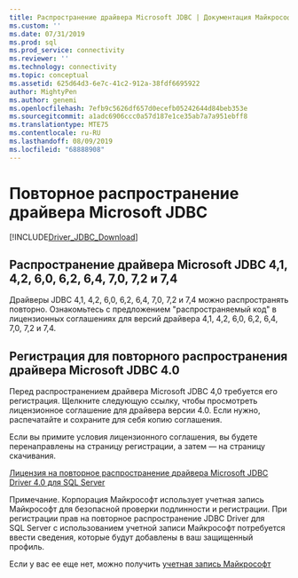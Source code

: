 ```yaml
---
title: Распространение драйвера Microsoft JDBC | Документация Майкрософт
ms.custom: ''
ms.date: 07/31/2019
ms.prod: sql
ms.prod_service: connectivity
ms.reviewer: ''
ms.technology: connectivity
ms.topic: conceptual
ms.assetid: 625d64d3-6e7c-41c2-912a-38fdf6695922
author: MightyPen
ms.author: genemi
ms.openlocfilehash: 7efb9c5626df657d0ecefb05242644d84beb353e
ms.sourcegitcommit: a1adc6906ccc0a57d187e1ce35ab7a7a951ebff8
ms.translationtype: MTE75
ms.contentlocale: ru-RU
ms.lasthandoff: 08/09/2019
ms.locfileid: "68888908"
---
```

# <a name="redistributing-the-microsoft-jdbc-driver"></a>Повторное распространение драйвера Microsoft JDBC
[!INCLUDE[Driver_JDBC_Download](../../includes/driver_jdbc_download.md)]

## <a name="redistribute-the-microsoft-jdbc-41-42-60-62-64-70-72-and-74-driver"></a>Распространение драйвера Microsoft JDBC 4,1, 4,2, 6,0, 6,2, 6,4, 7,0, 7,2 и 7,4
Драйверы JDBC 4,1, 4,2, 6,0, 6,2, 6,4, 7,0, 7,2 и 7,4 можно распространять повторно. Ознакомьтесь с предложением "распространяемый код" в лицензионных соглашениях для версий драйвера 4,1, 4,2, 6,0, 6,2, 6,4, 7,0, 7,2 и 7,4.
    
## <a name="register-to-redistribute-the-microsoft-jdbc-40-driver"></a>Регистрация для повторного распространения драйвера Microsoft JDBC 4.0  
 Перед распространением драйвера Microsoft JDBC 4,0 требуется его регистрация. Щелкните следующую ссылку, чтобы просмотреть лицензионное соглашение для драйвера версии 4.0.  Если нужно, распечатайте и сохраните для себя копию соглашения.  
  
 Если вы примите условия лицензионного соглашения, вы будете перенаправлены на страницу регистрации, а затем — на страницу скачивания.  
  
 [Лицензия на повторное распространение драйвера Microsoft JDBC Driver 4.0 для SQL Server](https://msdn.microsoft.com/sqlserver/jj589698)  
  
 Примечание. Корпорация Майкрософт использует учетная запись Майкрософт для безопасной проверки подлинности и регистрации. При регистрации прав на повторное распространение JDBC Driver для SQL Server с использованием учетной записи Майкрософт потребуется ввести сведения, которые будут добавлены в ваш защищенный профиль.  
  
 Если у вас ее еще нет, можно получить [учетная запись Майкрософт](https://signup.live.com/)  
  
  
